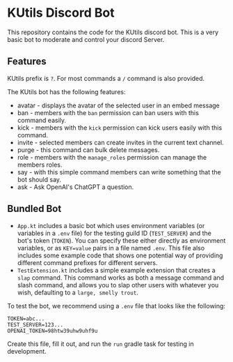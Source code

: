 # KUtils Discord Bot

This repository contains the code for the KUtils discord bot. This is a very basic bot to moderate and control
your discord Server.

## Features
KUtils prefix is `?`. For most commands a `/` command is also provided.

The KUtils bot has the following features:
* avatar - displays the avatar of the selected user in an embed message
* ban - members with the `ban` permission can ban users with this command easily.
* kick - members with the `kick` permission can kick users easily with this command.
* invite - selected members can create invites in the current text channel.
* purge - this command can bulk delete messages.
* role - members with the `manage_roles` permission can manage the members roles.
* say - with this simple command members can write something that the bot should say.
* ask - Ask OpenAI's ChatGPT a question.
## Bundled Bot

* `App.kt` includes a basic bot which uses environment variables (or variables in a `.env` file) for the testing guild
  ID (`TEST_SERVER`) and the bot's token (`TOKEN`). You can specify these either directly as environment variables, or
  as `KEY=value` pairs in a file named `.env`. This file also includes some example code that shows one potential way
  of providing different command prefixes for different servers.
* `TestExtension.kt` includes a simple example extension that creates a `slap` command. This command works as both a
  message command and slash command, and allows you to slap other users with whatever you wish, defaulting to a
  `large, smelly trout`.

To test the bot, we recommend using a `.env` file that looks like the following:

```dotenv
TOKEN=abc...
TEST_SERVER=123...
OPENAI_TOKEN=98htw39uhw9uhf9u
```

Create this file, fill it out, and run the `run` gradle task for testing in development.
